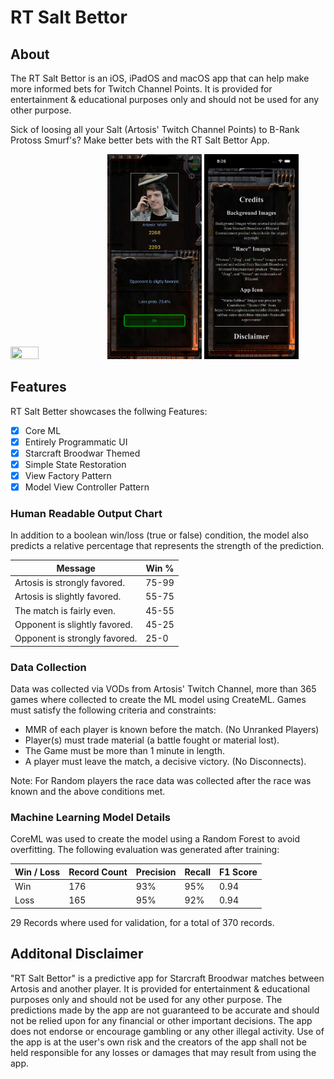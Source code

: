 # RT Salt Bettor

## About
The RT Salt Bettor is an iOS, iPadOS and macOS app that can help make more informed bets for Twitch Channel Points. 
It is provided for entertainment & educational purposes only and should not be used for any other purpose.

Sick of loosing all your Salt (Artosis' Twitch Channel Points) to B-Rank Protoss Smurf's? 
Make better bets with the RT Salt Bettor App.

<img src="https://github.com/rloniello/RT-Salt-Bettor/blob/main/RT%20Salt%20Bettor/Resources/screenplay.gif" width=30% height=30%/>
<img src="https://github.com/rloniello/RT-Salt-Bettor/blob/main/RT%20Salt%20Bettor/Resources/screenshot-main.png" width=30% height=30%/>
<img src="https://github.com/rloniello/RT-Salt-Bettor/blob/main/RT%20Salt%20Bettor/Resources/screenshot-credits.png" width=30% height=30%/>

## Features
RT Salt Better showcases the follwing Features:

- [x] Core ML
- [x] Entirely Programmatic UI
- [x] Starcraft Broodwar Themed
- [x] Simple State Restoration
- [x] View Factory Pattern
- [x] Model View Controller Pattern

### Human Readable Output Chart

In addition to a boolean win/loss (true or false) condition, 
the model also predicts a relative percentage that represents the strength of the prediction.   

| Message     | Win % |
| ----------- | ----------- |
| Artosis is strongly favored. | 75-99 |
| Artosis is slightly favored. | 55-75 |
| The match is fairly even.    | 45-55 |
| Opponent is slightly favored. | 45-25 |
| Opponent is strongly favored.| 25-0 |

### Data Collection

Data was collected via VODs from Artosis' Twitch Channel, more than 365 games where collected to create the ML model using CreateML. 
Games must satisfy the following criteria and constraints: 
* MMR of each player is known before the match. (No Unranked Players)
* Player(s) must trade material (a battle fought or material lost).
* The Game must be more than 1 minute in length.
* A player must leave the match, a decisive victory. (No Disconnects).

Note: For Random players the race data was collected after the race was known and the above conditions met. 

### Machine Learning Model Details

CoreML was used to create the model using a Random Forest to avoid overfitting. 
The following evaluation was generated after training:

| Win / Loss | Record Count | Precision | Recall | F1 Score | 
| ---------- | ------------ | --------- | ------ | -------- |
| Win        |      176     |   93%     |  95%   |   0.94   |
| Loss       |      165     |   95%     |  92%   |   0.94   |

29 Records where used for validation, for a total of 370 records.

## Additonal Disclaimer
"RT Salt Bettor" is a predictive app for Starcraft Broodwar matches between Artosis and another player. It is provided for entertainment & educational purposes only and should not be used for any other purpose. The predictions made by the app are not guaranteed to be accurate and should not be relied upon for any financial or other important decisions. The app does not endorse or encourage gambling or any other illegal activity. Use of the app is at the user's own risk and the creators of the app shall not be held responsible for any losses or damages that may result from using the app.
